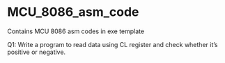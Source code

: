 # MCU_8086_asm_code
Contains MCU 8086 asm codes in exe template

Q1: Write a program to read data using CL register and check whether it’s positive or negative.
